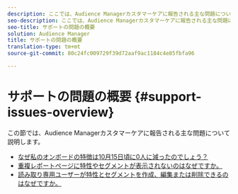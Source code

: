 ```yaml
---
description: ここでは、Audience Managerカスタマーケアに報告される主な問題について説明します。
seo-description: ここでは、Audience Managerカスタマーケアに報告される主な問題について説明します。
seo-title: サポートの問題の概要
solution: Audience Manager
title: サポートの問題の概要
translation-type: tm+mt
source-git-commit: 80c24fc009729f39d72aaf9ac1184c4e85fbfa96

---
```



# サポートの問題の概要 {#support-issues-overview}

この節では、Audience Managerカスタマーケアに報告される主な問題について説明します。

* [なぜ私のオンボードの特徴は10月15日頃に0人に減ったのでしょう？](/help/using/support-issues/why-did-my-onboarded-trait-populations-drop-to-0-around-october.md)
* [重複レポートページに特性やセグメントが表示されないのはなぜですか。](/help/using/support-issues/why-do-my-traits-or-segments-not-show-up-in-the-overlap-reports.md)
* [読み取り専用ユーザーが特性とセグメントを作成、編集または削除できるのはなぜですか。](/help/using/support-issues/aam-read-only-users-create-delete-traits-segments.md)
